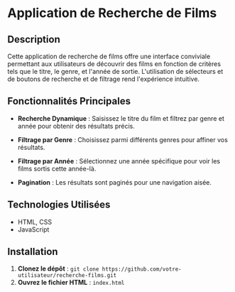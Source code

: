 # Application de Recherche de Films


## Description

Cette application de recherche de films offre une interface conviviale permettant aux utilisateurs de découvrir des films en fonction de critères tels que le titre, le genre, et l'année de sortie. L'utilisation de sélecteurs et de boutons de recherche et de filtrage rend l'expérience intuitive.

## Fonctionnalités Principales

- **Recherche Dynamique** : Saisissez le titre du film et filtrez par genre et année pour obtenir des résultats précis.

- **Filtrage par Genre** : Choisissez parmi différents genres pour affiner vos résultats.

- **Filtrage par Année** : Sélectionnez une année spécifique pour voir les films sortis cette année-là.

- **Pagination** : Les résultats sont paginés pour une navigation aisée.

## Technologies Utilisées

- HTML, CSS
- JavaScript

## Installation

1. **Clonez le dépôt** : `git clone https://github.com/votre-utilisateur/recherche-films.git`
2. **Ouvrez le fichier HTML** : `index.html`

